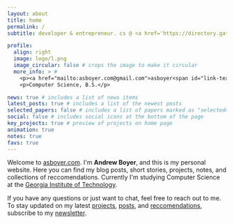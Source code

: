 ```yaml
---
layout: about
title: home
permalink: /
subtitle: developer & entrepreneur. cs @ <a href='https://directory.gatech.edu/directory/detail/Andrew/Boyer?dn=ZnUPgG7TRJIo1QcqJFfjAfNGjE%2BJf2zzmGiOToNIXG8YW6T9aPf9YRhnOHmk5oTS'>georgia tech</a>.

profile:
  align: right
  image: logo/l.png
  image_circular: false # crops the image to make it circular
  more_info: > #
    <p><a href="mailto:asboyer.com@gmail.com">asboyer<span id="link-text">.</span>com<span id="link-text">@</span>gmail<span id="link-text">.</span>com<a/></p>
    <p>Computer Science, B.S.</p>

news: true # includes a list of news items
latest_posts: true # includes a list of the newest posts
selected_papers: false # includes a list of papers marked as "selected={true}"
social: false # includes social icons at the bottom of the page
key_projects: true # preview of projects on home page
animation: true
notes: true
favs: true
---
```


Welcome to [asboyer.com](https://asboyer.com). I'm **Andrew Boyer**, and this is my personal website. Here you can find my blog posts, short stories, projects, notes, and collections of reccomendations. Currently I'm studying Computer Science at the [Georgia Institute of Technology](https://www.cc.gatech.edu/).

If you have any questions or just want to chat, feel free to reach out to me. To stay updated on my latest [projects](/projects), [posts](/blog), and [reccomendations](/favs), subscribe to my [newsletter](/subscribe).
